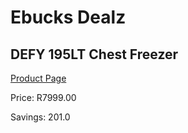 
# Ebucks Dealz
## DEFY 195LT Chest Freezer
[Product Page](https://www.ebucks.com/web/shop/productSelected.do?prodId=973447273&catId=704986856)

Price: R7999.00

Savings: 201.0


	